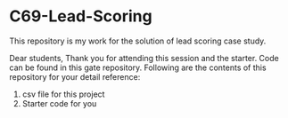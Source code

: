 # C69-Lead-Scoring
This repository is my work for the solution of lead scoring case study.


Dear students,
Thank you for attending this session and the starter. Code can be found in this gate repository.
Following are the contents of this repository for your detail reference:
1. csv file for this project
2. Starter code for you
